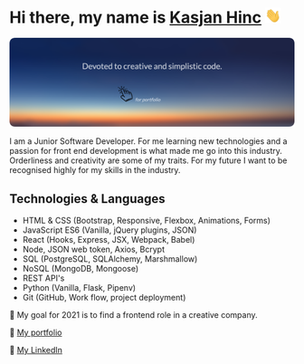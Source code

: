 # Hi there, my name is <a href="http://kasjanhinc.com/">Kasjan Hinc</a> <img src="./img/wave.gif" width="28">


<a href="http://kasjanhinc.com/">![README](./img/cover.png)</a>


I am a Junior Software Developer. For me learning new technologies and a passion for front end development is what made me go into this industry. Orderliness and creativity are some of my traits. For my future I want to be recognised highly for my skills in the industry.

## Technologies & Languages

- HTML & CSS (Bootstrap, Responsive, Flexbox, Animations, Forms)
- JavaScript ES6 (Vanilla, jQuery plugins, JSON)
- React (Hooks, Express, JSX, Webpack, Babel)
- Node, JSON web token, Axios, Bcrypt
- SQL (PostgreSQL, SQLAlchemy, Marshmallow)
- NoSQL (MongoDB, Mongoose)
- REST API's
- Python (Vanilla, Flask, Pipenv)
- Git (GitHub, Work flow, project deployment)

🥅 My goal for 2021 is to find a frontend role in a creative company.

📘 <a href="http://kasjanhinc.com/">My portfolio</a>

🔗  <a href="https://www.linkedin.com/in/kasjan-hinc/">My LinkedIn</a>



